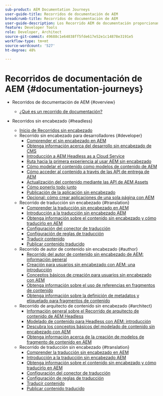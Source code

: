 ```yaml
---
sub-product: AEM Documentation Journeys
user-guide-title: Recorridos de documentación de AEM
breadcrumb-title: Recorridos de documentación de AEM
user-guide-description: Los Recorrido AEM de documentación proporcionan una estructura narrativa dentro de la documentación de la documentación de al unir funciones complejas y dispares para resolver un objetivo comercial de una manera óptima. Los recorridos, diseñados pensando en los principiantes de AEM, presentan los conceptos y características para lograr las metas de la A a la Z.
feature: Developer Tools
role: Developer, Architect
source-git-commit: 49688c1e64038ff5fde617e52e1c14878e3191e5
workflow-type: tm+mt
source-wordcount: '527'
ht-degree: 48%

---
```



# Recorridos de documentación de AEM {#documentation-journeys}

<!--
All links to other guides need to be absolute references with leading protocol and domain since SCCM does not allow pages to be referenced with relative links in multiple ToCs.
-->

+ Recorridos de documentación de AEM {#overview}
   + [¿Qué es un recorrido de documentación?](home.md)

+ Recorridos sin encabezado {#headless}
   + [Inicio de Recorridos sin encabezado](https://experienceleague.adobe.com/docs/experience-manager-65/headless-journey/home.html)
   + Recorrido sin encabezado para desarrolladores {#developer}
      + [Comprender el sin encabezado en AEM](https://experienceleague.adobe.com/docs/experience-manager-65/headless-journey/developer/overview.html)
      + [Obtenga información acerca del desarrollo sin encabezado de CMS](https://experienceleague.adobe.com/docs/experience-manager-65/headless-journey/developer/learn-about.html)
      + [Introducción a AEM Headless as a Cloud Service](https://experienceleague.adobe.com/docs/experience-manager-65/headless-journey/developer/getting-started.html)
      + [Ruta hacia la primera experiencia al usar AEM sin encabezado](https://experienceleague.adobe.com/docs/experience-manager-65/headless-journey/developer/path-to-first-experience.html)
      + [Cómo modelar el contenido como modelos de contenido de AEM](https://experienceleague.adobe.com/docs/experience-manager-65/headless-journey/developer/model-your-content.html)
      + [Cómo acceder al contenido a través de las API de entrega de AEM](https://experienceleague.adobe.com/docs/experience-manager-65/headless-journey/developer/access-your-content.html)
      + [Actualización del contenido mediante las API de AEM Assets](https://experienceleague.adobe.com/docs/experience-manager-65/headless-journey/developer/update-your-content.html)
      + [Cómo ponerlo todo junto](https://experienceleague.adobe.com/docs/experience-manager-65/headless-journey/developer/put-it-all-together.html)
      + [Publicación de la aplicación sin encabezado](https://experienceleague.adobe.com/docs/experience-manager-65/headless-journey/developer/go-live.html)
      + [Opcional: cómo crear aplicaciones de una sola página con AEM](https://experienceleague.adobe.com/docs/experience-manager-65/headless-journey/developer/create-spa.html)
   + Recorrido de traducción sin encabezado {#translation}
      + [Comprender la traducción sin encabezado en AEM](https://experienceleague.adobe.com/docs/experience-manager-65/headless-journey/translation/overview.html)
      + [Introducción a la traducción sin encabezado AEM](https://experienceleague.adobe.com/docs/experience-manager-65/headless-journey/translation/getting-started.html)
      + [Obtenga información sobre el contenido sin encabezado y cómo traducirlo en AEM](https://experienceleague.adobe.com/docs/experience-manager-65/headless-journey/translation/learn-about.html)
      + [Configuración del conector de traducción](https://experienceleague.adobe.com/docs/experience-manager-65/headless-journey/translation/configure-connector.html)
      + [Configuración de reglas de traducción](https://experienceleague.adobe.com/docs/experience-manager-65/headless-journey/translation/translation-rules.html)
      + [Traducir contenido](https://experienceleague.adobe.com/docs/experience-manager-65/headless-journey/translation/translate-content.html)
      + [Publicar contenido traducido](https://experienceleague.adobe.com/docs/experience-manager-65/headless-journey/translation/publish-content.html)
   + Recorrido de autor de contenido sin encabezado {#author}
      + [Recorrido del autor de contenido sin encabezado de AEM: información general](https://experienceleague.adobe.com/docs/experience-manager-65/headless-journey/author/overview.html)
      + [Creación para usuarios sin encabezado con AEM: una introducción](https://experienceleague.adobe.com/docs/experience-manager-65/headless-journey/author/introduction.html)
      + [Conceptos básicos de creación para usuarios sin encabezado con AEM](https://experienceleague.adobe.com/docs/experience-manager-65/headless-journey/author/basics.html)
      + [Obtenga información sobre el uso de referencias en fragmentos de contenido](https://experienceleague.adobe.com/docs/experience-manager-65/headless-journey/author/references.html)
      + [Obtenga información sobre la definición de metadatos y etiquetado para fragmentos de contenido](https://experienceleague.adobe.com/docs/experience-manager-65/headless-journey/author/metadata-tagging.html)
   + Recorrido de arquitecto de contenido sin encabezado {#architect}
      + [Información general sobre el Recorrido de arquitecto de contenido de AEM Headless](https://experienceleague.adobe.com/docs/experience-manager-65/headless-journey/architect/overview.html)
      + [Modelado de contenido para Headless con AEM: introducción](https://experienceleague.adobe.com/docs/experience-manager-65/headless-journey/architect/introduction.html)
      + [Descubra los conceptos básicos del modelado de contenido sin encabezado con AEM](https://experienceleague.adobe.com/docs/experience-manager-65/headless-journey/architect/basics.html)
      + [Obtenga información acerca de la creación de modelos de fragmento de contenido en AEM](https://experienceleague.adobe.com/docs/experience-manager-65/headless-journey/architect/model-structure.html)
   + Recorrido de traducción sin encabezado {#translation}
      + [Comprender la traducción sin encabezado en AEM](https://experienceleague.adobe.com/docs/experience-manager-65/headless-journey/translation/overview.html)
      + [Introducción a la traducción sin encabezado AEM](https://experienceleague.adobe.com/docs/experience-manager-65/headless-journey/translation/getting-started.html)
      + [Obtenga información sobre el contenido sin encabezado y cómo traducirlo en AEM](https://experienceleague.adobe.com/docs/experience-manager-65/headless-journey/translation/learn-about.html)
      + [Configuración del conector de traducción](https://experienceleague.adobe.com/docs/experience-manager-65/headless-journey/translation/configure-connector.html)
      + [Configuración de reglas de traducción](https://experienceleague.adobe.com/docs/experience-manager-65/headless-journey/translation/translation-rules.html)
      + [Traducir contenido](https://experienceleague.adobe.com/docs/experience-manager-65/headless-journey/translation/translate-content.html)
      + [Publicar contenido traducido](https://experienceleague.adobe.com/docs/experience-manager-65/headless-journey/translation/publish-content.html)
